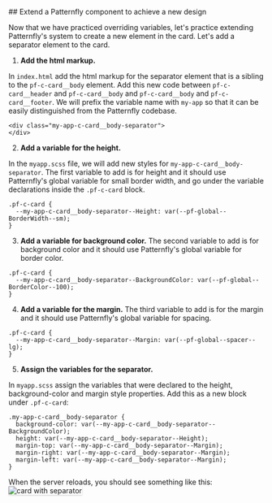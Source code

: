 ## Extend a Patternfly component to achieve a new design

Now that we have practiced overriding variables, let's practice extending Patternfly's system to create a new element in the card. Let's add a separator element to the card.

1) <strong>Add the html markup.</strong> 

In `index.html` add the html markup for the separator element that is a sibling to the `pf-c-card__body` element. Add this new code between `pf-c-card__header` and `pf-c-card__body` and `pf-c-card__body` and `pf-c-card__footer`. We will prefix the variable name with `my-app` so that it can be easily distinguished from the Patternfly codebase.

```
<div class="my-app-c-card__body-separator">
</div>
```

2) <strong>Add a variable for the height.</strong> 

In the `myapp.scss` file, we will add new styles for `my-app-c-card__body-separator`. The first variable to add is for height and it should use Patternfly's global variable for small border width, and go under the variable declarations inside the `.pf-c-card` block.

```
.pf-c-card {
  --my-app-c-card__body-separator--Height: var(--pf-global--BorderWidth--sm);
}
```

3) <strong>Add a variable for background color.</strong> The second variable to add is for background color and it should use Patternfly's global variable for border color.

```
.pf-c-card {
  --my-app-c-card__body-separator--BackgroundColor: var(--pf-global--BorderColor--100);
}
```

4) <strong>Add a variable for the margin.</strong> The third variable to add is for the margin and it should use Patternfly's global variable for spacing.

```
.pf-c-card {
  --my-app-c-card__body-separator--Margin: var(--pf-global--spacer--lg);
}
```

5) <strong>Assign the variables for the separator.</strong>

In `myapp.scss` assign the variables that were declared to the height, background-color and margin style properties. Add this as a new block under `.pf-c-card`:

```
.my-app-c-card__body-separator {
  background-color: var(--my-app-c-card__body-separator--BackgroundColor);
  height: var(--my-app-c-card__body-separator--Height);
  margin-top: var(--my-app-c-card__body-separator--Margin);
  margin-right: var(--my-app-c-card__body-separator--Margin);
  margin-left: var(--my-app-c-card__body-separator--Margin);
}
```

When the server reloads, you should see something like this:
<img src="module-5/assets/devconf-artboard-3.png" alt="card with separator" style="box-shadow: rgba(3, 3, 3, 0.2) 0px 1.25px 2.5px 0px;" />